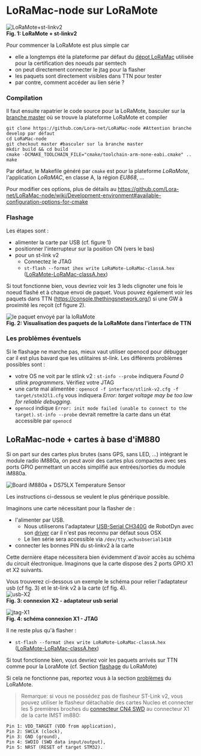 # LoRaMac-node sur LoRaMote

![LoRaMote+st-linkv2](./figs/LoRaMote+st-linkv2.png)  
**Fig. 1: LoRaMote + st-linkv2**

Pour commencer la LoRaMote est plus simple car

- elle a longtemps été la plateforme par défaut du [dépot LoRaMac](https://github.com/Lora-net/LoRaMac-node) utilisée pour la certification des noeuds par semtech
- on peut directement connecter le jtag pour la flasher
- les paquets sont directement visibles dans TTN pour tester
- par contre, comment accéder au lien série ? 

### Compilation 

Il faut ensuite rapatrier le code source pour la LoRaMote, basculer sur la [branche master](https://github.com/Lora-net/LoRaMac-node/wiki/LoRaMAC-node-Wiki) où se trouve la plateforme LoRaMote et compiler

    git clone https://github.com/Lora-net/LoRaMac-node #Attention branche develop par défaut
    cd LoRaMac-node
    git checkout master #basculer sur la branche master
    mkdir build && cd build
    cmake -DCMAKE_TOOLCHAIN_FILE="cmake/toolchain-arm-none-eabi.cmake" ..
    make

Par défaut, le Makefile généré par `cmake` est pour la plateforme *LoRaMote*, l'application *LoRaMAC*, en classe A, la région *EU868*, ...

Pour modifier ces options, plus de détails au <https://github.com/Lora-net/LoRaMac-node/wiki/Development-environment#available-configuration-options-for-cmake>

### Flashage

Les étapes sont : 

- alimenter la carte par USB (cf. figure 1)
- positionner l'interrupteur sur la position ON (vers le bas)
- pour un st-link v2
	- Connectez le JTAG
	- `st-flash --format ihex write LoRaMote-LoRaMac-classA.hex` ([LoRaMote-LoRaMac-classA.hex](./firmware/LoRaMote-LoRaMac-classA.hex)) 

Si tout fonctionne bien, vous devriez voir les 3 leds clignoter une fois le noeud flashé et à chaque envoi de paquet. 
Vous pouvez également voir les paquets dans TTN (<https://console.thethingsnetwork.org/>) si une GW à proximité les reçoit (cf figure 2).  
  
![le paquet envoyé par la loRaMote](./figs/LoRaMoteTTN.png)  
**Fig. 2: Visualisation des paquets de la LoRaMote dans l'interface de TTN**


### Les problèmes éventuels

Si le flashage ne marche pas, mieux vaut utiliser openocd pour débugger car il est plus bavard que les utilitaires st-link. Les différents problèmes possibles sont : 

- votre OS ne voit par le stlink v2 : `st-info --probe` indiquera *Found 0 stlink programmers*. Vérifiez votre JTAG
- une carte mal alimentée : `openocd -f interface/stlink-v2.cfg -f target/stm32l1.cfg` vous indiquera *Error: target voltage may be too low for reliable debugging*. 
- `openocd` indique `Error: init mode failed (unable to connect to the target)`. `st-info --probe` devrait remettre la carte dans un état accessible par `openocd`

## LoRaMac-node + cartes à base d'iM880

Si on part sur des cartes plus brutes (sans GPS, sans LED, ...) intégrant le module radio iM880a, on peut avoir des cartes plus compactes avec ses ports GPIO permettant un accès simplifié aux entrées/sorties du module iM880a. 

![Board iM880a + DS75LX Temperature Sensor](./figs/im880a-ds75lx.jpg)  

Les instructions ci-dessous se veulent le plus générique possible. 

Imaginons une carte nécessitant pour la flasher de : 

- l'alimenter par USB.
	- Nous utiliserons l'adaptateur [USB-Serial CH340G](https://robotdyn.com/usb-serial-adapter-ch340g-5v-3-3v.html) de RobotDyn avec son [driver](https://kig.re/2014/12/31/how-to-use-arduino-nano-mini-pro-with-CH340G-on-mac-osx-yosemite.html) car il n'est pas reconnu par défaut sous OSX
	- Le lien série sera accessible via `/dev/tty.wchusbserial1410`
- connecter les bonnes PIN du st-linkv2 à la carte 

Cette dernière étape nécessitera bien évidemment d'avoir accès au schéma du circuit électronique. 
Imaginons que la carte dispose des 2 ports GPIO X1 et X2 suivants.

Vous trouverez ci-dessous un exemple le schéma pour relier l'adaptateur usb (cf fig. 3) et le st-link v2 à la carte (cf fig. 4).  
![usb-X2](./figs/CH340G-to-X2.png)  
**Fig. 3: connexion X2 - adaptateur usb serial**

![jtag-X1](./figs/JTAG-to-X1.png)  
**Fig. 4: schéma connexion X1 - JTAG**

Il ne reste plus qu'à flasher : 

- `st-flash --format ihex write LoRaMote-LoRaMac-classA.hex` ([LoRaMote-LoRaMac-classA.hex](./firmware/LoRaMote-LoRaMac-classA.hex))

Si tout fonctionne bien, vous devriez voir les paquets arrivés sur TTN comme pour la LoraMote (cf. Section [flashage](./README.md#flashage) du LoRaMote)

Si cela ne fonctionne pas, reportez vous à la section [problèmes](./README.md#les-problèmes-éventuels) du LoRaMote.

> Remarque: si vous ne possédez pas de flasheur ST-Link v2, vous pouvez utiliser le flasheur détachable des cartes Nucleo et connecter les 5 premières broches du [connecteur CN4 SWD](https://www.st.com/content/ccc/resource/technical/document/user_manual/98/2e/fa/4b/e0/82/43/b7/DM00105823.pdf/files/DM00105823.pdf/jcr:content/translations/en.DM00105823.pdf) au connecteur X1 de la carte IMST im880:

	Pin 1: VDD_TARGET (VDD from application),
	Pin 2: SWCLK (clock),
	Pin 3: GND (ground),
	Pin 4: SWDIO (SWD data input/output),
	Pin 5: NRST (RESET of target STM32).
